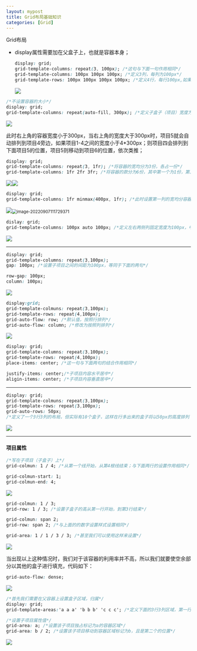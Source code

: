 ```yaml
---
layout: mypost
title: Grid布局基础知识
categories: [Grid]
---
```


Grid布局

- display属性需要加在父盒子上，也就是容器本身；

  ```css
  display: grid;
  grid-template-columns: repeat(3, 100px); /*这句与下面一句作用相同*/
  grid-template-columns: 100px 100px 100px; /*定义3列，每列为100px*/
  grid-template-rows: 100px 100px 100px 100px; /*定义4行，每行100px,如果不设置，则自动拉伸，平均分配*/
  ```

  <img src="image-20220907104254606.png">

```css
/*不设置容器的大小*/
display: grid;
grid-template-columns: repeat(auto-fill, 300px); /*定义子盒子（项目）宽度为300px排序，按照容器的宽度自动排列，当用户缩放窗口时会自动向上一行排列*/
```

<img src="image-20220907105107795.png">

此时右上角的容器宽度小于300px，当右上角的宽度大于300px时，项目5就会自动排列到项目4旁边，如果项目1-4之间的宽度小于4*300px；则项目四会排列到下面项目5的位置，项目5则移动到项目6的位置，依次类推；

```css
display: grid;
grid-template-columns: repeat(3, 1fr); /*将容器的宽均分为3份，各占一份*/
grid-template-columns: 1fr 2fr 3fr; /*将容器的款分为6份，其中第一个为1份，第二个2份，第三个3份*/
```

<img src="image-20220907111220260.png"><img src="image-20220907111249738.png">

```css
display: grid;
grid-template-columns: 1fr minmax(400px, 1fr); /*此时设置第一列的宽均分容器的一半，第二列的宽为最低400px，最高与第一列均分容器的宽度，当容器的宽度缩小为800px以下时，仅仅会压缩第一列的宽度，第二列的宽度将会一直是400px*/
```

<img src="image-20220907111700702.png"><img src="image-20220907111729371.png" alt="image-20220907111729371" style="zoom:80%;" />

```css
dislay: grid;
grid-template-columns: 100px auto 100px; /*定义左右两侧列固定宽度为100px，中间列宽度=容器宽-（左列宽+右列宽）*/
```

<img src="image-20220907112340425.png">

---

```css
display: grid;
grid-template-columns: repeat(3,100px);
gap: 100px; /*设置子项目之间的间距为100px，等同于下面的两句*/

row-gap: 100px;
column: 100px;
```

<img src="image-20220907112829142.png">

```css
display:grid;
grid-template-colmuns: repeat(3,100px);
grid-template-rows: repeat(4,100px);
grid-auto-flow: row; /*默认值，按照行排列*/
grid-auto-flow: column; /*修改为按照列排列*/
```

<img src="image-20220907113507076.png">

```css
display: grid;
grid-template-columns: repeat(3,100px);
grid-template-rows: repeat(4,100px);
place-items: center; /*这一句与下面两句的结合作用相同*/

justify-items: center;/*子项目内容水平居中*/
aligin-items: center; /*子项目内容垂直居中*/
```

---

```css
display: grid;
grid-template-colmuns: repeat(3,100px);
grid-template-rows: repeat(3,100px);
grid-auto-rows: 50px; 
/*定义了一个3行3列的布局，但实际有10个盒子，这样在行多出来的盒子将以50px的高度排列；如果是列的话，将以对应的宽度排列*/
```

<img src="image-20220907140637577.png">

---

#### 项目属性

```css
/*写在子项目（子盒子）上*/
grid-colmun: 1 / 4; /*从第一个线开始，从第4根线结束；与下面两行的设置作用相同*/

grid-colmun-start: 1;
grid-colmun-end: 4;
```

<img src="image-20220907141637238.png">

```css
grid-colmun: 1 / 3; 
grid-row: 1 / 3; /*设置子盒子的高从第一行开始，到第3行结束*/

grid-colmun: span 2;
grid-row: span 2; /*与上面的的数字设置样式设置相同*/

grid-area: 1 / 1 / 3 / 3; /*甚至我们可以使用这样来设置*/
```

<img src="image-20220907141908565.png">

当出现以上这种情况时，我们对于该容器的利用率并不高，所以我们就要使空余部分以其他的盒子进行填充，代码如下：

```css
grid-auto-flow: dense;
```

<img src="image-20220907142126703.png">

```css
/*首先我们需要在父容器上设置盒子区域，归属*/
display: grid;
grid-template-areas:'a a a' 'b b b' 'c c c'; /*定义下面的3行3列区域，第一行为a，第二行为b，第三行为c*/

/*设置子项目属性值*/
grid-area: a; /*设置该子项目独占标记为a的容器区域*/
grid-area: b / 2; /*设置该子项目移动到容器区域标记为b，且是第二个的位置*/
```

<img src="image-20220907144102739.png">

